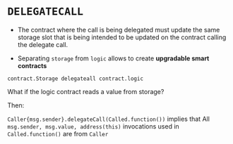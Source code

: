 # `DELEGATECALL`

- The contract where the call is being delegated must update the same storage slot that is being intended to be updated on the contract calling the delegate call.


- Separating `storage` from `logic` allows to create __upgradable smart contracts__
  
`contract.Storage delegateall contract.logic`

What if the logic contract reads a value from storage?

Then:

`Caller{msg.sender}.delegateCall(Called.function())` implies that
All `msg.sender, msg.value, address(this)` invocations used in `Called.function()` are from `Caller`

